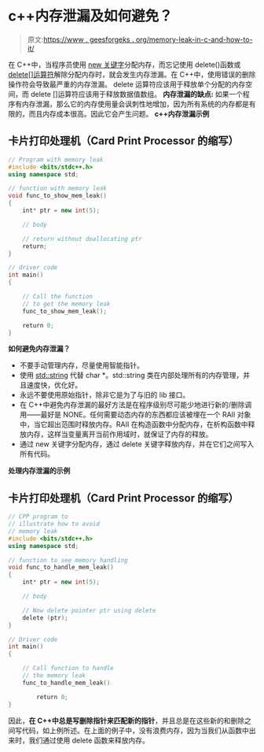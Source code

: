# c++内存泄漏及如何避免？

> 原文:[https://www . geesforgeks . org/memory-leak-in-c-and-how-to-it/](https://www.geeksforgeeks.org/memory-leak-in-c-and-how-to-avoid-it/)

在 C++中，当程序员使用 [new 关键字](https://www.geeksforgeeks.org/new-vs-operator-new-in-cpp/)分配内存，而忘记使用 delete()函数或 [delete[]运算符](https://www.geeksforgeeks.org/new-and-delete-operators-in-cpp-for-dynamic-memory/)解除分配内存时，就会发生内存泄漏。在 C++中，使用错误的删除操作符会导致最严重的内存泄漏。
delete 运算符应该用于释放单个分配的内存空间，而 delete []运算符应该用于释放数据值数组。
**内存泄漏的缺点:**
如果一个程序有内存泄漏，那么它的内存使用量会讽刺性地增加，因为所有系统的内存都是有限的，而且内存成本很高。因此它会产生问题。
**c++内存泄漏示例**

## 卡片打印处理机（Card Print Processor 的缩写）

```cpp
// Program with memory leak
#include <bits/stdc++.h>
using namespace std;

// function with memory leak
void func_to_show_mem_leak()
{
    int* ptr = new int(5);

    // body

    // return without deallocating ptr
    return;
}

// driver code
int main()
{

    // Call the function
    // to get the memory leak
    func_to_show_mem_leak();

    return 0;
}
```

**如何避免内存泄漏？**

*   不要手动管理内存，尽量使用智能指针。
*   使用 [std::string](https://www.geeksforgeeks.org/stdstring-class-in-c/) 代替 char *。std::string 类在内部处理所有的内存管理，并且速度快，优化好。
*   永远不要使用原始指针，除非它是为了与旧的 lib 接口。
*   在 C++中避免内存泄漏的最好方法是在程序级别尽可能少地进行新的/删除调用——最好是 NONE。任何需要动态内存的东西都应该被埋在一个 RAII 对象中，当它超出范围时释放内存。RAII 在构造函数中分配内存，在析构函数中释放内存，这样当变量离开当前作用域时，就保证了内存的释放。
*   通过 new 关键字分配内存，通过 delete 关键字释放内存，并在它们之间写入所有代码。

**处理内存泄漏的示例**

## 卡片打印处理机（Card Print Processor 的缩写）

```cpp
// CPP program to
// illustrate how to avoid
// memory leak
#include <bits/stdc++.h>
using namespace std;

// function to see memory handling
void func_to_handle_mem_leak()
{
    int* ptr = new int(5);

    // body

    // Now delete pointer ptr using delete
    delete (ptr);
}

// Driver code
int main()
{

    // Call function to handle
    // the memory leak
    func_to_handle_mem_leak()

        return 0;
}
```

因此，**在 C++中总是写删除指针来匹配新的指针**，并且总是在这些新的和删除之间写代码，如上例所述。在上面的例子中，没有浪费内存，因为当我们从函数中出来时，我们通过使用 delete 函数来释放内存。